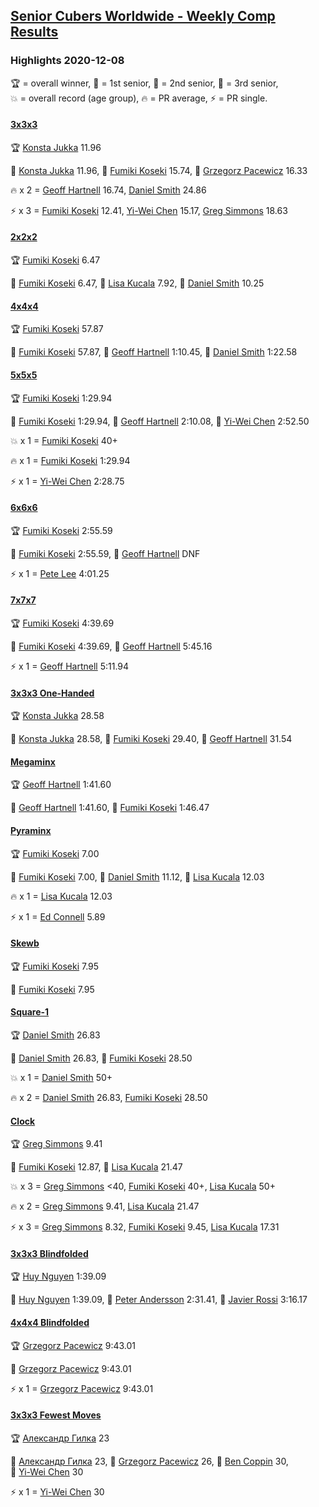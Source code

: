 <style>table {white-space: nowrap;}</style>

## [Senior Cubers Worldwide - Weekly Comp Results](/scw-comp/results/)
### Highlights 2020-12-08

<span style="white-space: nowrap;">🏆 = overall winner</span>, <span style="white-space: nowrap;">🥇 = 1st senior</span>, <span style="white-space: nowrap;">🥈 = 2nd senior</span>, <span style="white-space: nowrap;">🥉 = 3rd senior</span>, <span style="white-space: nowrap;">💥 = overall record (age group)</span>, <span style="white-space: nowrap;">🔥 = PR average</span>, <span style="white-space: nowrap;">⚡ = PR single</span>.

#### [3x3x3](333.md)

<span style="white-space: nowrap;">🏆 [Konsta Jukka](../../persons/konsta_jukka/333.md) 11.96</span>

<span style="white-space: nowrap;">🥇 [Konsta Jukka](../../persons/konsta_jukka/333.md) 11.96</span>, <span style="white-space: nowrap;">🥈 [Fumiki Koseki](../../persons/fumiki_koseki/333.md) 15.74</span>, <span style="white-space: nowrap;">🥉 [Grzegorz Pacewicz](../../persons/grzegorz_pacewicz/333.md) 16.33</span>

🔥 x 2 = <span style="white-space: nowrap;">[Geoff Hartnell](../../persons/geoff_hartnell/333.md) 16.74</span>, <span style="white-space: nowrap;">[Daniel Smith](../../persons/daniel_smith/333.md) 24.86</span>

⚡ x 3 = <span style="white-space: nowrap;">[Fumiki Koseki](../../persons/fumiki_koseki/333.md) 12.41</span>, <span style="white-space: nowrap;">[Yi-Wei Chen](../../persons/yi_wei_chen/333.md) 15.17</span>, <span style="white-space: nowrap;">[Greg Simmons](../../persons/greg_simmons/333.md) 18.63</span>

#### [2x2x2](222.md)

<span style="white-space: nowrap;">🏆 [Fumiki Koseki](../../persons/fumiki_koseki/222.md) 6.47</span>

<span style="white-space: nowrap;">🥇 [Fumiki Koseki](../../persons/fumiki_koseki/222.md) 6.47</span>, <span style="white-space: nowrap;">🥈 [Lisa Kucala](../../persons/lisa_kucala/222.md) 7.92</span>, <span style="white-space: nowrap;">🥉 [Daniel Smith](../../persons/daniel_smith/222.md) 10.25</span>

#### [4x4x4](444.md)

<span style="white-space: nowrap;">🏆 [Fumiki Koseki](../../persons/fumiki_koseki/444.md) 57.87</span>

<span style="white-space: nowrap;">🥇 [Fumiki Koseki](../../persons/fumiki_koseki/444.md) 57.87</span>, <span style="white-space: nowrap;">🥈 [Geoff Hartnell](../../persons/geoff_hartnell/444.md) 1:10.45</span>, <span style="white-space: nowrap;">🥉 [Daniel Smith](../../persons/daniel_smith/444.md) 1:22.58</span>

#### [5x5x5](555.md)

<span style="white-space: nowrap;">🏆 [Fumiki Koseki](../../persons/fumiki_koseki/555.md) 1:29.94</span>

<span style="white-space: nowrap;">🥇 [Fumiki Koseki](../../persons/fumiki_koseki/555.md) 1:29.94</span>, <span style="white-space: nowrap;">🥈 [Geoff Hartnell](../../persons/geoff_hartnell/555.md) 2:10.08</span>, <span style="white-space: nowrap;">🥉 [Yi-Wei Chen](../../persons/yi_wei_chen/555.md) 2:52.50</span>

💥 x 1 = <span style="white-space: nowrap;">[Fumiki Koseki](../../persons/fumiki_koseki/555.md) 40+</span>

🔥 x 1 = <span style="white-space: nowrap;">[Fumiki Koseki](../../persons/fumiki_koseki/555.md) 1:29.94</span>

⚡ x 1 = <span style="white-space: nowrap;">[Yi-Wei Chen](../../persons/yi_wei_chen/555.md) 2:28.75</span>

#### [6x6x6](666.md)

<span style="white-space: nowrap;">🏆 [Fumiki Koseki](../../persons/fumiki_koseki/666.md) 2:55.59</span>

<span style="white-space: nowrap;">🥇 [Fumiki Koseki](../../persons/fumiki_koseki/666.md) 2:55.59</span>, <span style="white-space: nowrap;">🥈 [Geoff Hartnell](../../persons/geoff_hartnell/666.md) DNF</span>

⚡ x 1 = <span style="white-space: nowrap;">[Pete Lee](../../persons/pete_lee/666.md) 4:01.25</span>

#### [7x7x7](777.md)

<span style="white-space: nowrap;">🏆 [Fumiki Koseki](../../persons/fumiki_koseki/777.md) 4:39.69</span>

<span style="white-space: nowrap;">🥇 [Fumiki Koseki](../../persons/fumiki_koseki/777.md) 4:39.69</span>, <span style="white-space: nowrap;">🥈 [Geoff Hartnell](../../persons/geoff_hartnell/777.md) 5:45.16</span>

⚡ x 1 = <span style="white-space: nowrap;">[Geoff Hartnell](../../persons/geoff_hartnell/777.md) 5:11.94</span>

#### [3x3x3 One-Handed](333oh.md)

<span style="white-space: nowrap;">🏆 [Konsta Jukka](../../persons/konsta_jukka/333oh.md) 28.58</span>

<span style="white-space: nowrap;">🥇 [Konsta Jukka](../../persons/konsta_jukka/333oh.md) 28.58</span>, <span style="white-space: nowrap;">🥈 [Fumiki Koseki](../../persons/fumiki_koseki/333oh.md) 29.40</span>, <span style="white-space: nowrap;">🥉 [Geoff Hartnell](../../persons/geoff_hartnell/333oh.md) 31.54</span>

#### [Megaminx](minx.md)

<span style="white-space: nowrap;">🏆 [Geoff Hartnell](../../persons/geoff_hartnell/minx.md) 1:41.60</span>

<span style="white-space: nowrap;">🥇 [Geoff Hartnell](../../persons/geoff_hartnell/minx.md) 1:41.60</span>, <span style="white-space: nowrap;">🥈 [Fumiki Koseki](../../persons/fumiki_koseki/minx.md) 1:46.47</span>

#### [Pyraminx](pyram.md)

<span style="white-space: nowrap;">🏆 [Fumiki Koseki](../../persons/fumiki_koseki/pyram.md) 7.00</span>

<span style="white-space: nowrap;">🥇 [Fumiki Koseki](../../persons/fumiki_koseki/pyram.md) 7.00</span>, <span style="white-space: nowrap;">🥈 [Daniel Smith](../../persons/daniel_smith/pyram.md) 11.12</span>, <span style="white-space: nowrap;">🥉 [Lisa Kucala](../../persons/lisa_kucala/pyram.md) 12.03</span>

🔥 x 1 = <span style="white-space: nowrap;">[Lisa Kucala](../../persons/lisa_kucala/pyram.md) 12.03</span>

⚡ x 1 = <span style="white-space: nowrap;">[Ed Connell](../../persons/ed_connell/pyram.md) 5.89</span>

#### [Skewb](skewb.md)

<span style="white-space: nowrap;">🏆 [Fumiki Koseki](../../persons/fumiki_koseki/skewb.md) 7.95</span>

<span style="white-space: nowrap;">🥇 [Fumiki Koseki](../../persons/fumiki_koseki/skewb.md) 7.95</span>

#### [Square-1](sq1.md)

<span style="white-space: nowrap;">🏆 [Daniel Smith](../../persons/daniel_smith/sq1.md) 26.83</span>

<span style="white-space: nowrap;">🥇 [Daniel Smith](../../persons/daniel_smith/sq1.md) 26.83</span>, <span style="white-space: nowrap;">🥈 [Fumiki Koseki](../../persons/fumiki_koseki/sq1.md) 28.50</span>

💥 x 1 = <span style="white-space: nowrap;">[Daniel Smith](../../persons/daniel_smith/sq1.md) 50+</span>

🔥 x 2 = <span style="white-space: nowrap;">[Daniel Smith](../../persons/daniel_smith/sq1.md) 26.83</span>, <span style="white-space: nowrap;">[Fumiki Koseki](../../persons/fumiki_koseki/sq1.md) 28.50</span>

#### [Clock](clock.md)

<span style="white-space: nowrap;">🏆 [Greg Simmons](../../persons/greg_simmons/clock.md) 9.41</span>

<span style="white-space: nowrap;">🥇 [Fumiki Koseki](../../persons/fumiki_koseki/clock.md) 12.87</span>, <span style="white-space: nowrap;">🥈 [Lisa Kucala](../../persons/lisa_kucala/clock.md) 21.47</span>

💥 x 3 = <span style="white-space: nowrap;">[Greg Simmons](../../persons/greg_simmons/clock.md) <40</span>, <span style="white-space: nowrap;">[Fumiki Koseki](../../persons/fumiki_koseki/clock.md) 40+</span>, <span style="white-space: nowrap;">[Lisa Kucala](../../persons/lisa_kucala/clock.md) 50+</span>

🔥 x 2 = <span style="white-space: nowrap;">[Greg Simmons](../../persons/greg_simmons/clock.md) 9.41</span>, <span style="white-space: nowrap;">[Lisa Kucala](../../persons/lisa_kucala/clock.md) 21.47</span>

⚡ x 3 = <span style="white-space: nowrap;">[Greg Simmons](../../persons/greg_simmons/clock.md) 8.32</span>, <span style="white-space: nowrap;">[Fumiki Koseki](../../persons/fumiki_koseki/clock.md) 9.45</span>, <span style="white-space: nowrap;">[Lisa Kucala](../../persons/lisa_kucala/clock.md) 17.31</span>

#### [3x3x3 Blindfolded](333bf.md)

<span style="white-space: nowrap;">🏆 [Huy Nguyen](../../persons/huy_nguyen/333bf.md) 1:39.09</span>

<span style="white-space: nowrap;">🥇 [Huy Nguyen](../../persons/huy_nguyen/333bf.md) 1:39.09</span>, <span style="white-space: nowrap;">🥈 [Peter Andersson](../../persons/peter_andersson/333bf.md) 2:31.41</span>, <span style="white-space: nowrap;">🥉 [Javier Rossi](../../persons/javier_rossi/333bf.md) 3:16.17</span>

#### [4x4x4 Blindfolded](444bf.md)

<span style="white-space: nowrap;">🏆 [Grzegorz Pacewicz](../../persons/grzegorz_pacewicz/444bf.md) 9:43.01</span>

<span style="white-space: nowrap;">🥇 [Grzegorz Pacewicz](../../persons/grzegorz_pacewicz/444bf.md) 9:43.01</span>

⚡ x 1 = <span style="white-space: nowrap;">[Grzegorz Pacewicz](../../persons/grzegorz_pacewicz/444bf.md) 9:43.01</span>

#### [3x3x3 Fewest Moves](333fm.md)

<span style="white-space: nowrap;">🏆 [Александр Гилка](../../persons/александр_гилка/333fm.md) 23</span>

<span style="white-space: nowrap;">🥇 [Александр Гилка](../../persons/александр_гилка/333fm.md) 23</span>, <span style="white-space: nowrap;">🥈 [Grzegorz Pacewicz](../../persons/grzegorz_pacewicz/333fm.md) 26</span>, <span style="white-space: nowrap;">🥉 [Ben Coppin](../../persons/ben_coppin/333fm.md) 30</span>, <span style="white-space: nowrap;">🥉 [Yi-Wei Chen](../../persons/yi_wei_chen/333fm.md) 30</span>

⚡ x 1 = <span style="white-space: nowrap;">[Yi-Wei Chen](../../persons/yi_wei_chen/333fm.md) 30</span>


<!-- Global site tag (gtag.js) - Google Analytics -->
<script async src="https://www.googletagmanager.com/gtag/js?id=UA-86348435-3"></script>
<script>window.dataLayer = window.dataLayer || []; function gtag() {dataLayer.push(arguments);} gtag('js', new Date()); gtag('config', 'UA-86348435-3');</script>

